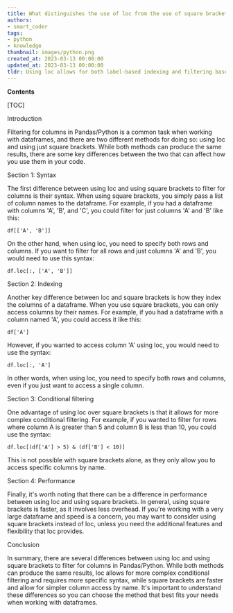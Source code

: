 ```yaml
---
title: What distinguishes the use of loc from the use of square brackets when filtering for columns in pandas/python?
authors:
- smart_coder
tags:
- python
- knowledge
thumbnail: images/python.png
created_at: 2023-03-13 00:00:00
updated_at: 2023-03-13 00:00:00
tldr: Using loc allows for both label-based indexing and filtering based on conditions, while using square brackets only allows for column selection by label or a list of labels.
---
```


**Contents**

[TOC]

Introduction

Filtering for columns in Pandas/Python is a common task when working with dataframes, and there are two different methods for doing so: using loc and using just square brackets. While both methods can produce the same results, there are some key differences between the two that can affect how you use them in your code.

Section 1: Syntax

The first difference between using loc and using square brackets to filter for columns is their syntax. When using square brackets, you simply pass a list of column names to the dataframe. For example, if you had a dataframe with columns 'A', 'B', and 'C', you could filter for just columns 'A' and 'B' like this:

```
df[['A', 'B']]
```

On the other hand, when using loc, you need to specify both rows and columns. If you want to filter for all rows and just columns 'A' and 'B', you would need to use this syntax:

```
df.loc[:, ['A', 'B']]
```

Section 2: Indexing

Another key difference between loc and square brackets is how they index the columns of a dataframe. When you use square brackets, you can only access columns by their names. For example, if you had a dataframe with a column named 'A', you could access it like this:

```
df['A']
```

However, if you wanted to access column 'A' using loc, you would need to use the syntax:

```
df.loc[:, 'A']
```

In other words, when using loc, you need to specify both rows and columns, even if you just want to access a single column.

Section 3: Conditional filtering

One advantage of using loc over square brackets is that it allows for more complex conditional filtering. For example, if you wanted to filter for rows where column A is greater than 5 and column B is less than 10, you could use the syntax:

```
df.loc[(df['A'] > 5) & (df['B'] < 10)]
```

This is not possible with square brackets alone, as they only allow you to access specific columns by name.

Section 4: Performance

Finally, it's worth noting that there can be a difference in performance between using loc and using square brackets. In general, using square brackets is faster, as it involves less overhead. If you're working with a very large dataframe and speed is a concern, you may want to consider using square brackets instead of loc, unless you need the additional features and flexibility that loc provides.

Conclusion

In summary, there are several differences between using loc and using square brackets to filter for columns in Pandas/Python. While both methods can produce the same results, loc allows for more complex conditional filtering and requires more specific syntax, while square brackets are faster and allow for simpler column access by name. It's important to understand these differences so you can choose the method that best fits your needs when working with dataframes.
